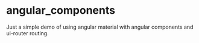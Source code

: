 # angular_components
Just a simple demo of using angular material with angular components and ui-router routing.
